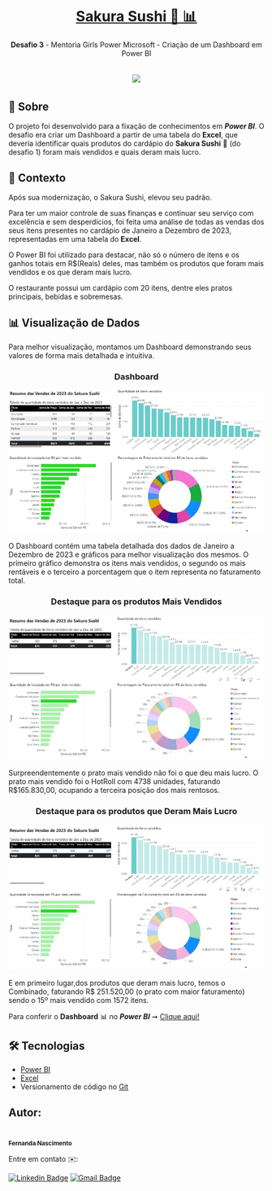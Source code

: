 <h1 align="center">
    <a href="https://fernanda1701.github.io/sakura-sushi-power-bi/">Sakura Sushi 🌸 📊</a>
</h1>
<p align="center"> <b>Desafio 3</b> - Mentoria Girls Power Microsoft - Criação de um Dashboard em Power BI</p>

<h2 align="center">
<img src="https://img.shields.io/static/v1?label=Status:&message=Completo ✅&color=32CD32&style=for-the-badge&logo=ghost"/>
</h2>


## 💎 Sobre

O projeto foi desenvolvido para a fixação de conhecimentos em <b><i>Power BI</i></b>.
O desafio era criar um Dashboard a partir de uma tabela do <b>Excel</b>, que deveria identificar quais produtos do cardápio do <b>Sakura Sushi</b> 🌸 (do desafio 1) foram mais vendidos e quais deram mais lucro.

## 📖 Contexto

  Após sua modernização, o Sakura Sushi, elevou seu padrão. 
  
  Para ter um maior controle de suas finanças e continuar seu serviço com excelência e sem desperdícios, 
foi feita uma análise de todas as vendas dos seus itens presentes no cardápio de Janeiro a 
Dezembro de 2023, representadas em uma tabela do <b>Excel</b>.

O Power BI foi utilizado para destacar, não só o número de itens e os ganhos totais em R$(Reais) deles, mas também os produtos que foram mais vendidos e os que deram mais lucro. 

O restaurante possui um cardápio com 20 itens, dentre eles pratos principais, bebidas e sobremesas.
 
 
## 📊 Visualização de Dados

  Para melhor visualização, montamos um Dashboard demonstrando seus valores de forma mais detalhada e intuitiva. 
 

<h3 align="center">Dashboard</h3>

<p align="center">
  <img alt="Dashboard" title="Dashboard" src="./README/Dash1.jpg" />
</p>

O Dashboard contém uma tabela detalhada dos dados de Janeiro a Dezembro de 2023 e gráficos para melhor visualização dos mesmos. O primeiro gráfico demonstra os itens mais vendidos, o segundo os mais rentáveis e o terceiro a porcentagem que o item representa no faturamento total.


<h3 align="center">Destaque para os produtos Mais Vendidos</h3>

<p align="center">
  <img alt="Produtos Mais Vendidos" title="Produtos Mais Vendidos" src="./README/Dash2.jpg" />
</p>


 Surpreendentemente o prato mais vendido não foi o que deu mais lucro. O prato mais 
vendido foi o HotRoll com 4738 unidades, faturando R$165.830,00, ocupando a terceira 
posição dos mais rentosos. 


<h3 align="center">Destaque para os produtos que Deram Mais Lucro</h3>

<p align="center">
  <img alt="Produtos Mais Vendidos" title="Produtos Mais Vendidos" src="./README/Dash2.jpg" />
</p>


E em primeiro lugar,dos produtos que deram mais lucro, temos o Combinado, faturando R$ 251.520,00 (o prato com maior faturamento) sendo o 15º mais vendido com 1572 itens.


<p>Para conferir o <b>Dashboard</b> 📊 no <i><b>Power BI</b></i> ➞ <a href="https://app.powerbi.com/groups/me/reports/dcc4e6e1-898f-421d-
91f8-d7948bb3b612/ReportSection?experience=power-bi">Clique aqui!</a></p>


## 🛠 Tecnologias
 
- [Power BI](https://www.microsoft.com/pt-br/power-platform/products/power-bi)
- [Excel](https://www.microsoft.com/pt-br/microsoft-365/excel)
- Versionamento de código no [Git](https://git-scm.com/)



## Autor:

<a href="https://github.com/Fernanda1701">
 <img style="border-radius: 50%;" src="https://avatars.githubusercontent.com/Fernanda1701" width="80px;" alt=""/>
 <br />
 <sub><b>Fernanda Nascimento</b></sub></a> <a href="https://github.com/Fernanda1701"></a>

Entre em contato ✉️:

[![Linkedin Badge](https://img.shields.io/badge/-Fernanda-blue??style=plastic&logo=Linkedin&logoColor=white&link=https://www.linkedin.com/in/fnasci/)](https://www.linkedin.com/in/fnasci/)
[![Gmail Badge](https://img.shields.io/badge/-fnasci.1701@gmail.com-c14438?style=plastic&logo=Gmail&logoColor=white&link=mailto:fnasci.1701@gmail.com)](mailto:fnasci.1701@gmail.com)
